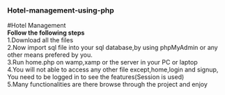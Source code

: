 ### Hotel-management-using-php
#Hotel Management</br>
**Follow the following steps**</br>
1.Download all the files</br>
2.Now import sql file into your sql database,by using phpMyAdmin or any other means prefered by you.</br>
3.Run home.php on wamp,xamp or the server in your PC or laptop</br>
4.You will not able to access any other file except,home,login and signup, You need to be logged in to see the features(Session is used)</br>
5.Many functionalities are there browse through the project and enjoy</br>
